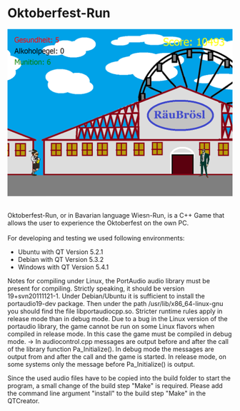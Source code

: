 # Oktoberfest-Run
<p align="center">
<img src="images/app.png">
</p>
<br>
Oktoberfest-Run, or in Bavarian language Wiesn-Run, is a C++ Game that allows the user to experience the Oktoberfest on the own PC. 
<br>
<br>
For developing and testing we used following environments:

 - Ubuntu with QT Version 5.2.1
 - Debian with QT Version 5.3.2
 - Windows with QT Version 5.4.1

Notes for compiling under Linux, the PortAudio audio library must be present for compiling. Strictly speaking, it should be version 19+svn20111121-1. Under Debian/Ubuntu it is sufficient to install the portaudio19-dev package. Then under the path /usr/lib/x86_64-linux-gnu you should find the file libportaudiocpp.so. Stricter runtime rules apply in release mode than in debug mode. Due to a bug in the Linux version of the portaudio library, the game cannot be run on some Linux flavors when compiled in release mode. In this case the game must be compiled in debug mode. -> In audiocontrol.cpp messages are output before and after the call of the library function Pa_Initialize(). In debug mode the messages are output from and after the call and the game is started. In release mode, on some systems only the message before Pa_Initialize() is output.

Since the used audio files have to be copied into the build folder to start the program, a small change of the build step "Make" is required. Please add the command line argument "install" to the build step "Make" in the QTCreator.